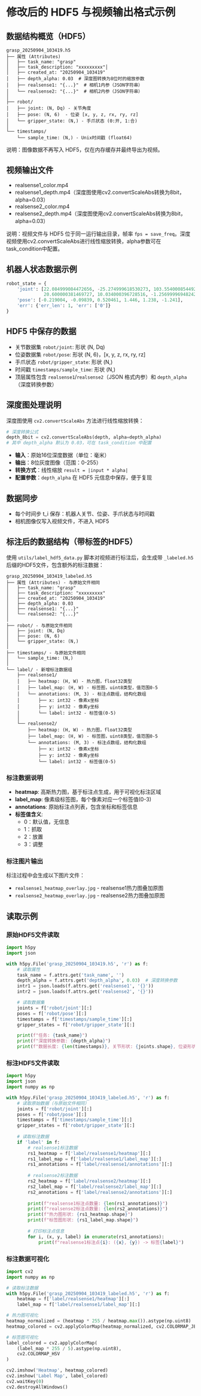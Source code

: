 # 修改后的 HDF5 与视频输出格式示例

## 数据结构概览（HDF5）

```
grasp_20250904_103419.h5
├── 属性 (Attributes)
│   ├── task_name: "grasp"
│   ├── task_description: "xxxxxxxxx"│  
│   ├── created_at: "20250904_103419"
│   ├── depth_alpha: 0.03  # 深度图转换为8位时的缩放参数
│   ├── realsense1: "{...}"  # 相机1内参（JSON字符串）
│   └── realsense2: "{...}"  # 相机2内参（JSON字符串）
│
├── robot/
│   ├── joint: (N, Dq) - 关节角度
│   ├── pose: (N, 6)  - 位姿 [x, y, z, rx, ry, rz]
│   └── gripper_state: (N,) - 手爪状态 (0:开, 1:合)
│
└── timestamps/
    └── sample_time: (N,) - Unix时间戳 (float64)
```

说明：图像数据不再写入 HDF5，仅在内存缓存并最终导出为视频。

## 视频输出文件

- realsense1_color.mp4
- realsense1_depth.mp4（深度图使用cv2.convertScaleAbs转换为8bit，alpha=0.03）
- realsense2_color.mp4
- realsense2_depth.mp4（深度图使用cv2.convertScaleAbs转换为8bit，alpha=0.03）

说明：视频文件与 HDF5 位于同一运行输出目录，帧率 `fps = save_freq`。深度视频使用cv2.convertScaleAbs进行线性缩放转换，alpha参数可在task_condition中配置。

## 机器人状态数据示例

```python
robot_state = {
    'joint': [22.084999084472656, -25.274999618530273, 103.55400085449219,
              20.600000381469727, 10.034000396728516, -1.2569999694824219],
    'pose': [-0.219004, -0.09839, 0.520461, 1.446, 1.238, -1.241],
    'err': {'err_len': 1, 'err': ['0']}
}
```

## HDF5 中保存的数据

- 关节数据集 `robot/joint`: 形状 (N, Dq)
- 位姿数据集 `robot/pose`: 形状 (N, 6)，[x, y, z, rx, ry, rz]
- 手爪状态 `robot/gripper_state`: 形状 (N,)
- 时间戳 `timestamps/sample_time`: 形状 (N,)
- 顶层属性包含 `realsense1`/`realsense2`（JSON 格式内参）和 `depth_alpha`（深度转换参数）

## 深度图处理说明

深度图使用 `cv2.convertScaleAbs` 方法进行线性缩放转换：

```python
# 深度转换公式
depth_8bit = cv2.convertScaleAbs(depth, alpha=depth_alpha)
# 其中 depth_alpha 默认为 0.03，可在 task_condition 中配置
```

- **输入**：原始16位深度数据（单位：毫米）
- **输出**：8位灰度图像（范围：0-255）
- **转换方式**：线性缩放 `result = |input * alpha|`
- **配置参数**：`depth_alpha` 在 HDF5 元信息中保存，便于复现

## 数据同步

- 每个时间步 t_i 保存：机器人关节、位姿、手爪状态与时间戳
- 相机图像仅写入视频文件，不进入 HDF5

## 标注后的数据结构（带标签的HDF5）

使用 `utils/label_hdf5_data.py` 脚本对视频进行标注后，会生成带 `_labeled.h5` 后缀的HDF5文件，包含额外的标注数据：

```
grasp_20250904_103419_labeled.h5
├── 属性 (Attributes) - 与原始文件相同
│   ├── task_name: "grasp"
│   ├── task_description: "xxxxxxxxx"
│   ├── created_at: "20250904_103419"
│   ├── depth_alpha: 0.03
│   ├── realsense1: "{...}"
│   └── realsense2: "{...}"
│
├── robot/ - 与原始文件相同
│   ├── joint: (N, Dq)
│   ├── pose: (N, 6)
│   └── gripper_state: (N,)
│
├── timestamps/ - 与原始文件相同
│   └── sample_time: (N,)
│
└── label/ - 新增标注数据组
    ├── realsense1/
    │   ├── heatmap: (H, W) - 热力图，float32类型
    │   ├── label_map: (H, W) - 标签图，uint8类型，值范围0-5
    │   └── annotations: (M, 3) - 标注点数组，结构化数组
    │       ├── x: int32 - 像素x坐标
    │       ├── y: int32 - 像素y坐标
    │       └── label: int32 - 标签值(0-5)
    │
    └── realsense2/
        ├── heatmap: (H, W) - 热力图，float32类型
        ├── label_map: (H, W) - 标签图，uint8类型，值范围0-5
        └── annotations: (M, 3) - 标注点数组，结构化数组
            ├── x: int32 - 像素x坐标
            ├── y: int32 - 像素y坐标
            └── label: int32 - 标签值(0-5)
```

### 标注数据说明

- **heatmap**: 高斯热力图，基于标注点生成，用于可视化标注区域
- **label_map**: 像素级标签图，每个像素对应一个标签值(0-3)
- **annotations**: 原始标注点列表，包含坐标和标签信息
- **标签值含义**: 
  - 0：默认值，无信息
  - 1：抓取
  - 2：放置
  - 3：调整

### 标注图片输出

标注过程中会生成以下图片文件：
- `realsense1_heatmap_overlay.jpg` - realsense1热力图叠加原图
- `realsense2_heatmap_overlay.jpg` - realsense2热力图叠加原图

## 读取示例

### 原始HDF5文件读取

```python
import h5py
import json

with h5py.File('grasp_20250904_103419.h5', 'r') as f:
    # 读取属性
    task_name = f.attrs.get('task_name', '')
    depth_alpha = f.attrs.get('depth_alpha', 0.03)  # 深度转换参数
    intr1 = json.loads(f.attrs.get('realsense1', '{}'))
    intr2 = json.loads(f.attrs.get('realsense2', '{}'))

    # 读取数据集
    joints = f['robot/joint'][:]
    poses = f['robot/pose'][:]
    timestamps = f['timestamps/sample_time'][:]
    gripper_states = f['robot/gripper_state'][:]

    print(f"任务: {task_name}")
    print(f"深度转换参数: {depth_alpha}")
    print(f"数据长度: {len(timestamps)}, 关节形状: {joints.shape}, 位姿形状: {poses.shape}, 手爪形状: {gripper_states.shape}")
```

### 标注HDF5文件读取

```python
import h5py
import json
import numpy as np

with h5py.File('grasp_20250904_103419_labeled.h5', 'r') as f:
    # 读取原始数据（与原始文件相同）
    joints = f['robot/joint'][:]
    poses = f['robot/pose'][:]
    timestamps = f['timestamps/sample_time'][:]
    gripper_states = f['robot/gripper_state'][:]
    
    # 读取标注数据
    if 'label' in f:
        # realsense1标注数据
        rs1_heatmap = f['label/realsense1/heatmap'][:]
        rs1_label_map = f['label/realsense1/label_map'][:]
        rs1_annotations = f['label/realsense1/annotations'][:]
        
        # realsense2标注数据
        rs2_heatmap = f['label/realsense2/heatmap'][:]
        rs2_label_map = f['label/realsense2/label_map'][:]
        rs2_annotations = f['label/realsense2/annotations'][:]
        
        print(f"realsense1标注点数量: {len(rs1_annotations)}")
        print(f"realsense2标注点数量: {len(rs2_annotations)}")
        print(f"热力图形状: {rs1_heatmap.shape}")
        print(f"标签图形状: {rs1_label_map.shape}")
        
        # 打印标注点信息
        for i, (x, y, label) in enumerate(rs1_annotations):
            print(f"realsense1标注点{i}: ({x}, {y}) -> 标签{label}")
```

### 标注数据可视化

```python
import cv2
import numpy as np

# 读取标注数据
with h5py.File('grasp_20250904_103419_labeled.h5', 'r') as f:
    heatmap = f['label/realsense1/heatmap'][:]
    label_map = f['label/realsense1/label_map'][:]

# 热力图可视化
heatmap_normalized = (heatmap * 255 / heatmap.max()).astype(np.uint8)
heatmap_colored = cv2.applyColorMap(heatmap_normalized, cv2.COLORMAP_JET)

# 标签图可视化
label_colored = cv2.applyColorMap(
    (label_map * 255 / 5).astype(np.uint8), 
    cv2.COLORMAP_HSV
)

cv2.imshow('Heatmap', heatmap_colored)
cv2.imshow('Label Map', label_colored)
cv2.waitKey(0)
cv2.destroyAllWindows()
```
